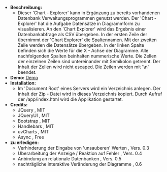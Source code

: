  + **Beschreibung:**
     + Dieser 'Chart - Explorer' kann in Ergänzung zu bereits vorhandenen Datenbank Verwaltungsprogrammen genutzt werden.
                                Der 'Chart - Explorer' hat die Aufgabe Datensätze in Diagrammform zu visualisieren.
                                An den 'Chart Explorer' wird das Ergebnis einer Datenbankabfrage als CSV übergeben.
                                In der ersten Zeile der übernimmt der 'Chart Explorer' die Spaltennamen.
                                Mit der zweiten Zeile werden die Datensätze übergeben. In der linken Spalte befinden sich die Werte für die X - Achse der Diagramme.
                                Alle nachfolgenden Spalten beinhalten nummerische Werte. Die Zellen der einzelnen Zeilen sind untereinander mit Semikolon getrennt.
                                Der Inhalt der Zellen wird nicht escaped.
                                Die Zeilen werden mit '\n' beendet.
+ **Demo:** <a href="http.//chart-explorer.stephankrauss.de">Demo</a>
+ **Installation:**
	+ Im 'Document Root' eines Servers wird ein Verzeichnis anlegen. Der Inhalt der Zip - Datei  wird in dieses Verzeichnis kopiert. Durch Aufruf der /app/index.html wird die Applikation gestartet.
+ **Credits:**
    + JQuery , MIT
    + JQueryUI , MIT
    + Bootstrap , MIT
    + Handlebars , MIT
    + uvCharts , MIT
    + Async , Free
+ **zu erledigen:**
	+ Verhinderung der Eingabe von 'unsauberen' Werten , Vers. 0.3
    + Überarbeitung der Anzeige / Reaktion auf Fehler , Vers. 0.4
    + Anbindung an relationale Datenbanken , Vers. 0.5
    + nachträgliche interaktive Veränderung der Diagramme , 0.6
